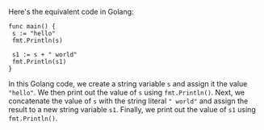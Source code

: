 Here's the equivalent code in Golang:
```
func main() {
 s := "hello"
 fmt.Println(s)
 
 s1 := s + " world"
 fmt.Println(s1)
}
```
In this Golang code, we create a string variable `s` and assign it the value `"hello"`. We then print out the value of `s` using `fmt.Println()`. Next, we concatenate the value of `s` with the string literal `" world"` and assign the result to a new string variable `s1`. Finally, we print out the value of `s1` using `fmt.Println()`.

